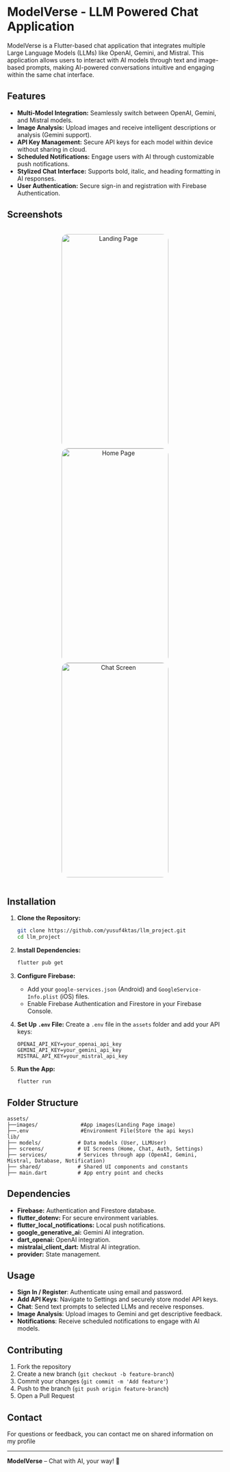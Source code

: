 # ModelVerse - LLM Powered Chat Application

ModelVerse is a Flutter-based chat application that integrates multiple Large Language Models (LLMs) like OpenAI, Gemini, and Mistral. This application allows users to interact with AI models through text and image-based prompts, making AI-powered conversations intuitive and engaging within the same chat interface.

## Features

- **Multi-Model Integration:** Seamlessly switch between OpenAI, Gemini, and Mistral models.
- **Image Analysis:** Upload images and receive intelligent descriptions or analysis (Gemini support).
- **API Key Management:** Secure API keys for each model within device without sharing in cloud.
- **Scheduled Notifications:** Engage users with AI through customizable push notifications.
- **Stylized Chat Interface:** Supports bold, italic, and heading formatting in AI responses.
- **User Authentication:** Secure sign-in and registration with Firebase Authentication.

## Screenshots

<div align="center" style="display: flex; justify-content: center; gap: 20px;">
  <div style="padding: 15px;">
    <a href="https://imgbb.com/">
      <img src="https://i.ibb.co/gjWGtQV/1-Landing-Page.png" alt="Landing Page" width="250" height="500" style="border-radius: 15px;"/>
    </a>
    <a href="https://imgbb.com/">
      <img src="https://i.ibb.co/Vj8t4Yt/4-Home-Page.png" alt="Home Page" width="250" height="500" style="border-radius: 15px;"/>
    </a>
    <a href="https://imgbb.com/">
      <img src="https://i.ibb.co/vH6NBPp/7-Chat-Screen.png" alt="Chat Screen" width="250" height="500" style="border-radius: 15px;"/>
    </a>
   </div>
</div>




## Installation

1. **Clone the Repository:**
   ```bash
   git clone https://github.com/yusuf4ktas/llm_project.git
   cd llm_project
   ```

2. **Install Dependencies:**
   ```bash
   flutter pub get
   ```

3. **Configure Firebase:**
   - Add your `google-services.json` (Android) and `GoogleService-Info.plist` (iOS) files.
   - Enable Firebase Authentication and Firestore in your Firebase Console.

4. **Set Up `.env` File:**
   Create a `.env` file in the `assets` folder and add your API keys:
   ```env
   OPENAI_API_KEY=your_openai_api_key
   GEMINI_API_KEY=your_gemini_api_key
   MISTRAL_API_KEY=your_mistral_api_key
   ```

5. **Run the App:**
   ```bash
   flutter run
   ```

## Folder Structure

```
assets/
├──images/              #App images(Landing Page image)
├──.env                 #Environment File(Store the api keys)
lib/
├── models/            # Data models (User, LLMUser)
├── screens/           # UI Screens (Home, Chat, Auth, Settings)
├── services/          # Services through app (OpenAI, Gemini, Mistral, Database, Notification)
├── shared/            # Shared UI components and constants
├── main.dart          # App entry point and checks
```

## Dependencies

- **Firebase:** Authentication and Firestore database.
- **flutter_dotenv:** For secure environment variables.
- **flutter_local_notifications:** Local push notifications.
- **google_generative_ai:** Gemini AI integration.
- **dart_openai:** OpenAI integration.
- **mistralai_client_dart:** Mistral AI integration.
- **provider:** State management.

## Usage

- **Sign In / Register**: Authenticate using email and password.
- **Add API Keys**: Navigate to Settings and securely store model API keys.
- **Chat**: Send text prompts to selected LLMs and receive responses.
- **Image Analysis**: Upload images to Gemini and get descriptive feedback.
- **Notifications**: Receive scheduled notifications to engage with AI models.

## Contributing

1. Fork the repository
2. Create a new branch (`git checkout -b feature-branch`)
3. Commit your changes (`git commit -m 'Add feature'`)
4. Push to the branch (`git push origin feature-branch`)
5. Open a Pull Request


## Contact

For questions or feedback, you can contact me on shared information on my profile

---

**ModelVerse** – Chat with AI, your way! 🚀
